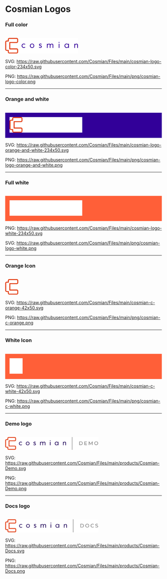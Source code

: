 # Cosmian Logos

### Full color

<br />
<img src="https://raw.githubusercontent.com/Cosmian/Files/main/cosmian-logo-color-234x50.svg" alt="Cosmian Logo Color" width="234"/>

SVG: https://raw.githubusercontent.com/Cosmian/Files/main/cosmian-logo-color-234x50.svg

PNG: https://raw.githubusercontent.com/Cosmian/Files/main/png/cosmian-logo-color.png

<hr />

### Orange and white

<br />
<div style="background-color: #320099; padding: 1em;">
  <img src="https://raw.githubusercontent.com/Cosmian/Files/main/cosmian-logo-orange-and-white-234x50.svg" alt="Cosmian Logo orange and white" width="234"/>
</div>

SVG: https://raw.githubusercontent.com/Cosmian/Files/main/cosmian-logo-orange-and-white-234x50.svg

PNG: https://raw.githubusercontent.com/Cosmian/Files/main/png/cosmian-logo-orange-and-white.png

<hr />

### Full white

<br />
<div style="background-color: #ff5f38; padding: 1em;">
<img src="https://raw.githubusercontent.com/Cosmian/Files/main/cosmian-logo-white-234x50.svg" alt="Cosmian Logo white" width="234"/>
</div>

PNG: https://raw.githubusercontent.com/Cosmian/Files/main/cosmian-logo-white-234x50.svg

SVG: https://raw.githubusercontent.com/Cosmian/Files/main/png/cosmian-logo-white.png

<hr />

### Orange Icon

<br />
<img src="cosmian-c-orange-42x50.svg" alt="Cosmian C Logo orange" width="42"/>

SVG: https://raw.githubusercontent.com/Cosmian/Files/main/cosmian-c-orange-42x50.svg

PNG: https://raw.githubusercontent.com/Cosmian/Files/main/png/cosmian-c-orange.png

<hr />

### White Icon

<br />
<div style="background-color: #ff5f38; padding: 1em;">
<img src="https://raw.githubusercontent.com/Cosmian/Files/main/cosmian-c-white-42x50.svg" alt="Cosmian C Logo white" width="42"/>
</div>

SVG: https://raw.githubusercontent.com/Cosmian/Files/main/cosmian-c-white-42x50.svg

PNG: https://raw.githubusercontent.com/Cosmian/Files/main/png/cosmian-c-white.png

<hr />

### Demo logo

<br />
<img src="https://raw.githubusercontent.com/Cosmian/Files/main/products/Cosmian-Demo.svg" alt="Cosmian C Logo white" width="300"/>

SVG: https://raw.githubusercontent.com/Cosmian/Files/main/products/Cosmian-Demo.svg

PNG: https://raw.githubusercontent.com/Cosmian/Files/main/products/Cosmian-Demo.png

<hr />

### Docs logo

<br />
<img src="https://raw.githubusercontent.com/Cosmian/Files/main/products/Cosmian-Docs.svg" alt="Cosmian C Logo white" width="300"/>

SVG: https://raw.githubusercontent.com/Cosmian/Files/main/products/Cosmian-Docs.svg

PNG: https://raw.githubusercontent.com/Cosmian/Files/main/products/Cosmian-Docs.png
